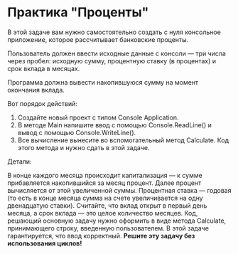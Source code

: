 # Практика "Проценты"
В этой задаче вам нужно самостоятельно создать с нуля консольное приложение, которое рассчитывает банковские проценты.

Пользователь должен ввести исходные данные с консоли — три числа через пробел: исходную сумму, процентную ставку (в процентах) 
и срок вклада в месяцах.

Программа должна вывести накопившуюся сумму на момент окончания вклада.

Вот порядок действий:

1) Создайте новый проект с типом Console Application.
2) В методе Main напишите ввод с помощью Console.ReadLine() и вывод с помощью Console.WriteLine().
3) Все вычисление вынесите во вспомогательный метод Calculate. Код этого метода и нужно сдать в этой задаче.

Детали:

В конце каждого месяца происходит капитализация — к сумме прибавляется накопившийся за месяц процент. 
Далее процент вычисляется от этой увеличенной суммы. Процентная ставка — годовая (то есть в конце месяца сумма на счете увеличивается 
на одну двенадцатую ставки). Считайте, что вклад открыт в первый день месяца, а срок вклада — это целое количество месяцев.
Код, решающий основную задачу нужно оформить в виде метода Calculate, принимающего строку, введенную пользователем. 
В этой задаче гарантируется, что ввод корректный. **Решите эту задачу без использования циклов!**
